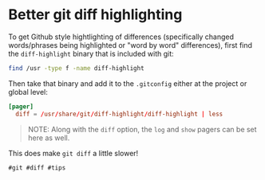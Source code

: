 # Better git diff highlighting

To get Github style hightlighting of differences (specifically changed
words/phrases being highlighted or "word by word" differences), first
find the `diff-highlight` binary that is included with git:
```bash
find /usr -type f -name diff-highlight
```

Then take that binary and add it to the `.gitconfig` either at the
project or global level:
```conf
[pager]
  diff = /usr/share/git/diff-highlight/diff-highlight | less
```

> NOTE: Along with the `diff` option, the `log` and `show` pagers can be
> set here as well.

This does make `git diff` a little slower!

    #git #diff #tips
